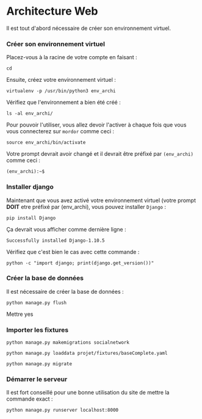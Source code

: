 # Architecture Web

Il est tout d'abord nécessaire de créer son environnement virtuel.

### Créer son environnement virtuel

Placez-vous à la racine de votre compte en faisant :

    cd

Ensuite, créez votre environnement virtuel :

    virtualenv -p /usr/bin/python3 env_archi

Vérifiez que l'environnement a bien été créé :

    ls -al env_archi/

Pour pouvoir l'utiliser, vous allez devoir l'activer à chaque fois que vous vous connecterez sur `mordor` comme ceci :

    source env_archi/bin/activate

Votre prompt devrait avoir changé et il devrait être préfixé par `(env_archi)` comme ceci :

    (env_archi):~$

### Installer django

Maintenant que vous avez activé votre environnement virtuel (votre prompt **DOIT** etre préfixé par (env_archi), vous pouvez installer `Django` :

    pip install Django

Ça devrait vous afficher comme dernière ligne :

    Successfully installed Django-1.10.5

Vérifiez que c'est bien le cas avec cette commande :

    python -c "import django; print(django.get_version())"

### Créer la base de données

Il est nécessaire de créer la base de données :

    python manage.py flush
    
Mettre yes

### Importer les fixtures

    python manage.py makemigrations socialnetwork

    python manage.py loaddata projet/fixtures/baseComplete.yaml 
    
    python manage.py migrate

### Démarrer le serveur

Il est fort conseillé pour une bonne utilisation du site de mettre la commande exact :

    python manage.py runserver localhost:8000

